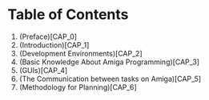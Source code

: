 # Table of Contents

1. (Preface)[CAP_0]
1. (Introduction)[CAP_1]
1. (Development Environments)[CAP_2]
1. (Basic Knowledge About Amiga Programming)[CAP_3]
1. (GUIs)[CAP_4]
1. (The Communication between tasks on Amiga)[CAP_5]
1. (Methodology for Planning)[CAP_6]
